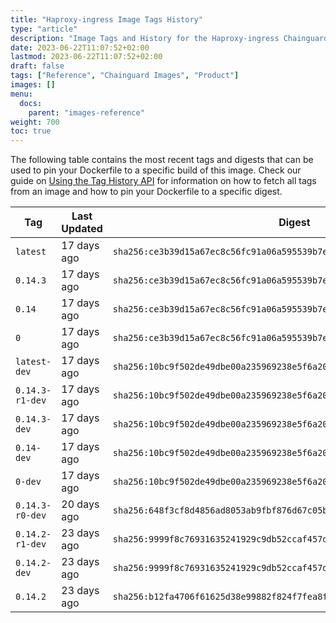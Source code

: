 ```yaml
---
title: "Haproxy-ingress Image Tags History"
type: "article"
description: "Image Tags and History for the Haproxy-ingress Chainguard Image"
date: 2023-06-22T11:07:52+02:00
lastmod: 2023-06-22T11:07:52+02:00
draft: false
tags: ["Reference", "Chainguard Images", "Product"]
images: []
menu:
  docs:
    parent: "images-reference"
weight: 700
toc: true
---
```


The following table contains the most recent tags and digests that can be used to pin your Dockerfile to a specific build of this image. Check our guide on [Using the Tag History API](/chainguard/chainguard-images/using-the-tag-history-api/) for information on how to fetch all tags from an image and how to pin your Dockerfile to a specific digest.

| Tag             | Last Updated | Digest                                                                    |
|-----------------|--------------|---------------------------------------------------------------------------|
| `latest`        | 17 days ago  | `sha256:ce3b39d15a67ec8c56fc91a06a595539b7e7845de90e54dbe23da65aa35a9073` |
| `0.14.3`        | 17 days ago  | `sha256:ce3b39d15a67ec8c56fc91a06a595539b7e7845de90e54dbe23da65aa35a9073` |
| `0.14`          | 17 days ago  | `sha256:ce3b39d15a67ec8c56fc91a06a595539b7e7845de90e54dbe23da65aa35a9073` |
| `0`             | 17 days ago  | `sha256:ce3b39d15a67ec8c56fc91a06a595539b7e7845de90e54dbe23da65aa35a9073` |
| `latest-dev`    | 17 days ago  | `sha256:10bc9f502de49dbe00a235969238e5f6a20018115bdf96ecc9912a8b767da43c` |
| `0.14.3-r1-dev` | 17 days ago  | `sha256:10bc9f502de49dbe00a235969238e5f6a20018115bdf96ecc9912a8b767da43c` |
| `0.14.3-dev`    | 17 days ago  | `sha256:10bc9f502de49dbe00a235969238e5f6a20018115bdf96ecc9912a8b767da43c` |
| `0.14-dev`      | 17 days ago  | `sha256:10bc9f502de49dbe00a235969238e5f6a20018115bdf96ecc9912a8b767da43c` |
| `0-dev`         | 17 days ago  | `sha256:10bc9f502de49dbe00a235969238e5f6a20018115bdf96ecc9912a8b767da43c` |
| `0.14.3-r0-dev` | 20 days ago  | `sha256:648f3cf8d4856ad8053ab9fbf876d67c05b692f6d63703f168842012f10b2a4a` |
| `0.14.2-r1-dev` | 23 days ago  | `sha256:9999f8c76931635241929c9db52ccaf457d460516c2bdd8be7b6d33d5d8bfbb2` |
| `0.14.2-dev`    | 23 days ago  | `sha256:9999f8c76931635241929c9db52ccaf457d460516c2bdd8be7b6d33d5d8bfbb2` |
| `0.14.2`        | 23 days ago  | `sha256:b12fa4706f61625d38e99882f824f7fea8ff8e629900c43d29ebb1e250470d61` |
